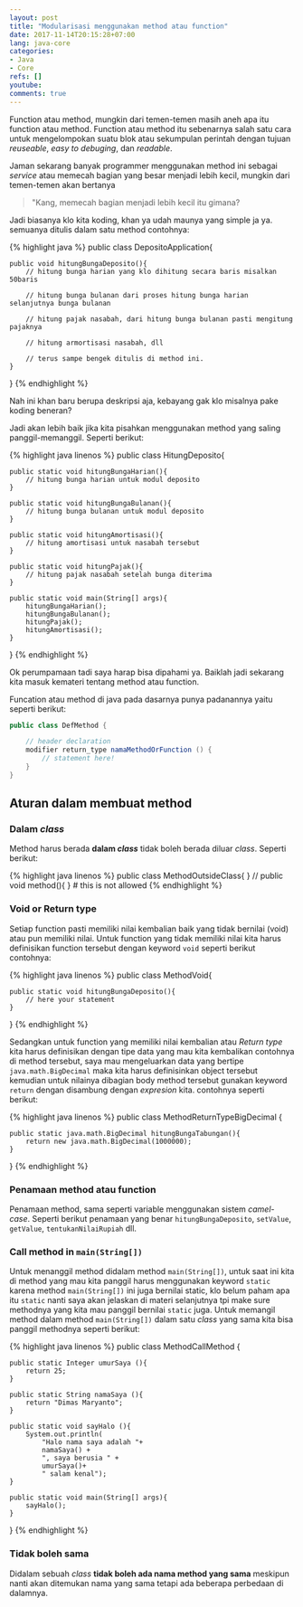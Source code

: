 ```yaml
---
layout: post
title: "Modularisasi menggunakan method atau function"
date: 2017-11-14T20:15:28+07:00
lang: java-core
categories:
- Java
- Core
refs: []
youtube: 
comments: true
---
```


Function atau method, mungkin dari temen-temen masih aneh apa itu function atau method. Function atau method itu sebenarnya salah satu cara untuk mengelompokan suatu blok atau sekumpulan perintah dengan tujuan _reuseable_, _easy to debuging_, dan _readable_.

Jaman sekarang banyak programmer menggunakan method ini sebagai _service_ atau memecah bagian yang besar menjadi lebih kecil, mungkin dari temen-temen akan bertanya

> "Kang, memecah bagian menjadi lebih kecil itu gimana?

Jadi biasanya klo kita koding, khan ya udah maunya yang simple ja ya. semuanya ditulis dalam satu method contohnya:

{% highlight java %}
public class DepositoApplication{

    public void hitungBungaDeposito(){
        // hitung bunga harian yang klo dihitung secara baris misalkan 50baris

        // hitung bunga bulanan dari proses hitung bunga harian selanjutnya bunga bulanan

        // hitung pajak nasabah, dari hitung bunga bulanan pasti mengitung pajaknya

        // hitung armortisasi nasabah, dll

        // terus sampe bengek ditulis di method ini.
    }
}
{% endhighlight %}

Nah ini khan baru berupa deskripsi aja, kebayang gak klo misalnya pake koding beneran?

Jadi akan lebih baik jika kita pisahkan menggunakan method yang saling panggil-memanggil. Seperti berikut:

{% highlight java linenos %}
public class HitungDeposito{

    public static void hitungBungaHarian(){
        // hitung bunga harian untuk modul deposito
    }

    public static void hitungBungaBulanan(){
        // hitung bunga bulanan untuk modul deposito
    }

    public static void hitungAmortisasi(){
        // hitung amortisasi untuk nasabah tersebut
    }

    public static void hitungPajak(){
        // hitung pajak nasabah setelah bunga diterima
    }

    public static void main(String[] args){
        hitungBungaHarian();
        hitungBungaBulanan();
        hitungPajak();
        hitungAmortisasi();
    }
}
{% endhighlight %}

Ok perumpamaan tadi saya harap bisa dipahami ya. Baiklah jadi sekarang kita masuk kemateri tentang method atau function.

Funcation atau method di java pada dasarnya punya padanannya yaitu seperti berikut:

```java
public class DefMethod {

    // header declaration
    modifier return_type namaMethodOrFunction () {
        // statement here!
    }
}
```
## Aturan dalam membuat method

### Dalam _class_ 

Method harus berada **dalam _class_** tidak boleh berada diluar _class_. Seperti berikut:

{% highlight java linenos %}
public class MethodOutsideClass{
}
// public void method(){ } # this is not allowed
{% endhighlight %}

### Void or Return type

Setiap function pasti memiliki nilai kembalian baik yang tidak bernilai (void) atau pun memiliki nilai. Untuk function yang tidak memiliki nilai kita harus definisikan function tersebut dengan keyword `void` seperti berikut contohnya:

{% highlight java linenos %}
public class MethodVoid{

    public static void hitungBungaDeposito(){
        // here your statement
    }
}
{% endhighlight %}

Sedangkan untuk function yang memiliki nilai kembalian atau _Return type_ kita harus definisikan dengan tipe data yang mau kita kembalikan contohnya di method tersebut, saya mau mengeluarkan data yang bertipe `java.math.BigDecimal` maka kita harus definisinkan object tersebut kemudian untuk nilainya dibagian body method tersebut gunakan keyword `return` dengan disambung dengan _expresion_ kita. contohnya seperti berikut:

{% highlight java linenos %}
public class MethodReturnTypeBigDecimal {

    public static java.math.BigDecimal hitungBungaTabungan(){
        return new java.math.BigDecimal(1000000);
    }
}
{% endhighlight %}

### Penamaan method atau function

Penamaan method, sama seperti variable menggunakan sistem _camel-case_. Seperti berikut penamaan yang benar `hitungBungaDeposito`, `setValue`, `getValue`, `tentukanNilaiRupiah` dll.

### Call method in `main(String[])`

Untuk menanggil method didalam method `main(String[])`, untuk saat ini kita di method yang mau kita panggil harus menggunakan keyword `static` karena method `main(String[])` ini juga bernilai static, klo belum paham apa itu `static` nanti saya akan jelaskan di materi selanjutnya tpi make sure methodnya yang kita mau panggil bernilai `static` juga. Untuk memangil method dalam method `main(String[])` dalam satu _class_ yang sama kita bisa panggil methodnya seperti berikut:

{% highlight java linenos %}
public class MethodCallMethod {

    public static Integer umurSaya (){
        return 25;
    }

    public static String namaSaya (){
        return "Dimas Maryanto";
    }

    public static void sayHalo (){
        System.out.println(
            "Halo nama saya adalah "+ 
            namaSaya() + 
            ", saya berusia " + 
            umurSaya()+ 
            " salam kenal");
    }

    public static void main(String[] args){
        sayHalo();
    }

}
{% endhighlight %}

### Tidak boleh sama

Didalam sebuah _class_ **tidak boleh ada nama method yang sama** meskipun nanti akan ditemukan nama yang sama tetapi ada beberapa perbedaan di dalamnya.